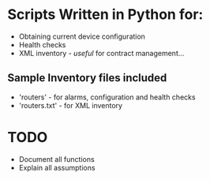 # Scripts Written in Python for:
* Obtaining current device configuration
* Health checks
* XML inventory - _useful_ for contract management...

## Sample Inventory files included
* 'routers' - for alarms, configuration and health checks
* 'routers.txt' - for XML inventory

# TODO
* Document all functions
* Explain all assumptions

